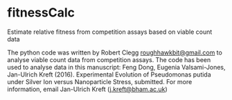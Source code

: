 # fitnessCalc
Estimate relative fitness from competition assays based on viable count data

The python code was written by Robert Clegg <roughhawkbit@gmail.com> to analyse viable count data from competition assays. The code has been used to analyse data in this manuscript: Feng Dong, Eugenia Valsami-Jones, Jan-Ulrich Kreft (2016). Experimental Evolution of Pseudomonas putida under Silver Ion versus Nanoparticle Stress, submitted.
For more information, email Jan-Ulrich Kreft (j.kreft@bham.ac.uk)
